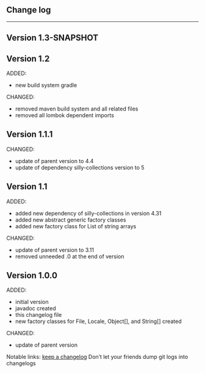 ## Change log
----------------------

Version 1.3-SNAPSHOT
-------------



Version 1.2
-------------

ADDED:
 
- new build system gradle

CHANGED:

- removed maven build system and all related files
- removed all lombok dependent imports


Version 1.1.1
-------------

CHANGED:

- update of parent version to 4.4
- update of dependency silly-collections version to 5


Version 1.1
-------------

ADDED: 

- added new dependency of silly-collections in version 4.31
- added new abstract generic factory classes
- added new factory class for List of string arrays

CHANGED:

- update of parent version to 3.11
- removed unneeded .0 at the end of version

Version 1.0.0
-------------

ADDED: 

- initial version
- javadoc created
- this changelog file
- new factory classes for File, Locale, Object[], and String[] created

CHANGED:

- update of parent version


Notable links:
[keep a changelog](http://keepachangelog.com/en/1.0.0/) Don’t let your friends dump git logs into changelogs
